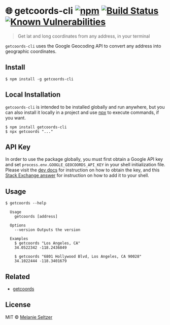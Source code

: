 # 🌐 getcoords-cli [![npm](https://img.shields.io/badge/npm-v1.0.4-blue.svg)](https://www.npmjs.com/package/getcoords-cli) [![Build Status](https://travis-ci.org/melanieseltzer/getcoords-cli.svg?branch=master)](https://travis-ci.org/melanieseltzer/getcoords-cli) [![Known Vulnerabilities](https://snyk.io/test/github/melanieseltzer/getcoords-cli/badge.svg)](https://snyk.io/test/github/melanieseltzer/getcoords-cli)

> Get lat and long coordinates from any address, in your terminal

`getcoords-cli` uses the Google Geocoding API to convert any address into geographic coordinates.

## Install

```
$ npm install -g getcoords-cli
```

## Local Installation

`getcoords-cli` is intended to be installed globally and run anywhere, but you can also install it locally in a project and use [npx](https://www.npmjs.com/package/npx) to execute commands, if you want.

```
$ npm install getcoords-cli
$ npx getcoords "..."
```

## API Key

In order to use the package globally, you must first obtain a Google API key and set `process.env.GOOGLE_GEOCOORDS_API_KEY` in your shell initialization file. Please visit the [dev docs](https://developers.google.com/maps/documentation/geocoding/start#get-a-key) for instruction on how to obtain the key, and this [Stack Exchange answer](https://unix.stackexchange.com/a/21600) for instruction on how to add it to your shell.

## Usage

```
$ getcoords --help

  Usage
    getcoords [address]

  Options
    --version Outputs the version

  Examples
    $ getcoords "Los Angeles, CA"
    34.0522342 -118.2436849

    $ getcoords "6801 Hollywood Blvd, Los Angeles, CA 90028"
    34.1022444 -118.3401679
```

## Related

- [getcoords](https://github.com/melanieseltzer/getcoords)

## License

MIT © [Melanie Seltzer](https://github.com/melanieseltzer)
